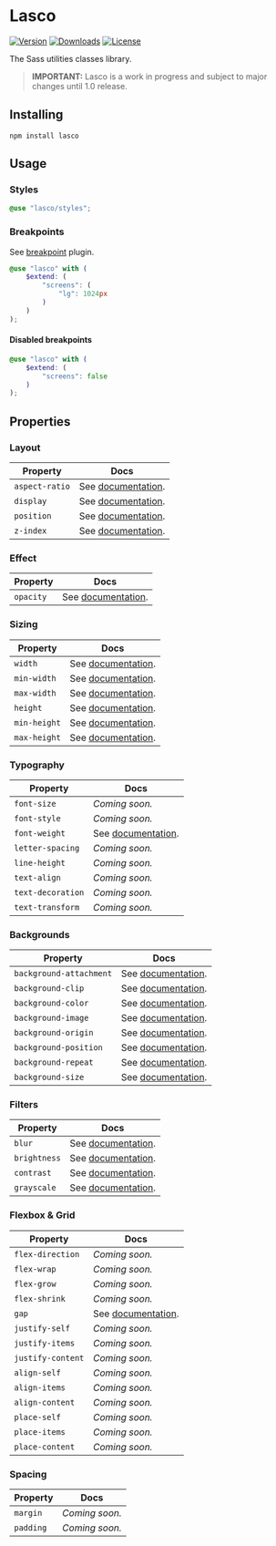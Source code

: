 # Lasco

[![Version](https://flat.badgen.net/npm/v/lasco)](https://www.npmjs.com/package/lasco)
[![Downloads](https://flat.badgen.net/npm/dt/lasco)](https://www.npmjs.com/package/lasco)
[![License](https://flat.badgen.net/npm/license/lasco)](https://www.npmjs.com/package/lasco)

The Sass utilities classes library.

> **IMPORTANT:** Lasco is a work in progress and subject to major changes until 1.0 release.

## Installing

```shell
npm install lasco
```

## Usage

### Styles

```scss
@use "lasco/styles";
```

### Breakpoints

See [breakpoint](https://github.com/sass-collective/sass-collective/tree/master/packages/breakpoint#tokens) plugin.

```scss
@use "lasco" with (
    $extend: (
        "screens": (
            "lg": 1024px
        )
    )
);
```

#### Disabled breakpoints

```scss
@use "lasco" with (
    $extend: (
        "screens": false
    )
);
```

## Properties

### Layout

| Property       | Docs                                                      |
|----------------|-----------------------------------------------------------|
| `aspect-ratio` | See [documentation](/src/components/aspect-ratio#readme). |
| `display`      | See [documentation](/src/components/display#readme).      |
| `position`     | See [documentation](/src/components/position#readme).     |
| `z-index`      | See [documentation](/src/components/z-index#readme).      |

### Effect

| Property  | Docs                                                 |
|-----------|------------------------------------------------------|
| `opacity` | See [documentation](/src/components/opacity#readme). |

### Sizing

| Property     | Docs                                                    |
|--------------|---------------------------------------------------------|
| `width`      | See [documentation](/src/components/width#readme).      |
| `min-width`  | See [documentation](/src/components/width/min#readme).  |
| `max-width`  | See [documentation](/src/components/width/max#readme).  |
| `height`     | See [documentation](/src/components/height#readme).     |
| `min-height` | See [documentation](/src/components/height/min#readme). |
| `max-height` | See [documentation](/src/components/height/max#readme). |

### Typography

| Property          | Docs                                                                |
|-------------------|---------------------------------------------------------------------|
| `font-size`       | _Coming soon._                                                      |
| `font-style`      | _Coming soon._                                                      |
| `font-weight`     | See [documentation](/src/components/typography/font-weight#readme). |
| `letter-spacing`  | _Coming soon._                                                      |
| `line-height`     | _Coming soon._                                                      |
| `text-align`      | _Coming soon._                                                      |
| `text-decoration` | _Coming soon._                                                      |
| `text-transform`  | _Coming soon._                                                      |

### Backgrounds

| Property                | Docs                                                               |
|-------------------------|--------------------------------------------------------------------|
| `background-attachment` | See [documentation](/src/components/background/attachment#readme). |
| `background-clip`       | See [documentation](/src/components/background/clip#readme).       |
| `background-color`      | See [documentation](/src/components/background/color#readme).      |
| `background-image`      | See [documentation](/src/components/background/image#readme).      |
| `background-origin`     | See [documentation](/src/components/background/origin#readme).     |
| `background-position`   | See [documentation](/src/components/background/position#readme).   |
| `background-repeat`     | See [documentation](/src/components/background/repeat#readme).     |
| `background-size`       | See [documentation](/src/components/background/size#readme).       |

### Filters

| Property     | Docs                                                           |
|--------------|----------------------------------------------------------------|
| `blur`       | See [documentation](/src/components/filter/blur#readme).       |
| `brightness` | See [documentation](/src/components/filter/brightness#readme). |
| `contrast`   | See [documentation](/src/components/filter/contrast#readme).   |
| `grayscale`  | See [documentation](/src/components/filter/grayscale#readme).  |

### Flexbox & Grid

| Property          | Docs                                             |
|-------------------|--------------------------------------------------|
| `flex-direction`  | _Coming soon._                                   |
| `flex-wrap`       | _Coming soon._                                   |
| `flex-grow`       | _Coming soon._                                   |
| `flex-shrink`     | _Coming soon._                                   |
| `gap`             | See [documentation](/src/components/gap#readme). |
| `justify-self`    | _Coming soon._                                   |
| `justify-items`   | _Coming soon._                                   |
| `justify-content` | _Coming soon._                                   |
| `align-self`      | _Coming soon._                                   |
| `align-items`     | _Coming soon._                                   |
| `align-content`   | _Coming soon._                                   |
| `place-self`      | _Coming soon._                                   |
| `place-items`     | _Coming soon._                                   |
| `place-content`   | _Coming soon._                                   |

### Spacing

| Property  | Docs           |
|-----------|----------------|
| `margin`  | _Coming soon._ |
| `padding` | _Coming soon._ |
